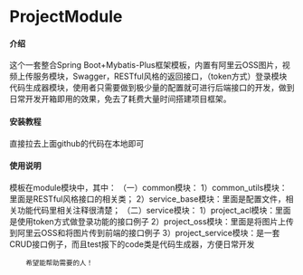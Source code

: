 # ProjectModule

#### 介绍
这个一套整合Spring Boot+Mybatis-Plus框架模板，内置有阿里云OSS图片，视频上传服务模块，Swagger，RESTful风格的返回接口，（token方式）登录模块代码生成器模块，使用者只需要做到极少量的配置就可进行后端接口的开发，做到日常开发开箱即用的效果，免去了耗费大量时间搭建项目框架。

#### 安装教程
直接拉去上面github的代码在本地即可

#### 使用说明
模板在module模块中，其中：
    （一）common模块：
        1）common_utils模块：里面是RESTful风格接口的相关类；
        2）service_base模块：里面是配置文件，相关功能代码里相关注释很清楚；
    （二）service模块：
        1）project_acl模块：里面是使用token方式做登录功能的接口例子
        2）project_oss模块：里面是将图片上传到阿里云OSS和将图片传到前端的接口例子
        3）project_service模块：是一套CRUD接口例子，而且test报下的code类是代码生成器，方便日常开发
        
        希望能帮助需要的人！

